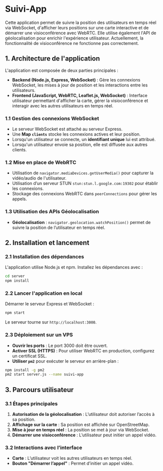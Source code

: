 # Suivi-App
Cette application permet de suivre la position des utilisateurs en temps réel via WebSocket, d'afficher leurs positions sur une carte interactive et de démarrer une visioconférence avec WebRTC. Elle utilise également l'API de géolocalisation pour enrichir l'expérience utilisateur. Actuellement, la fonctionnalité de visioconférence ne fonctionne pas correctement.

## 1. Architecture de l'application

L'application est composée de deux parties principales :
- **Backend (Node.js, Express, WebSocket)** : Gère les connexions WebSocket, les mises à jour de position et les interactions entre les utilisateurs.
- **Frontend (JavaScript, WebRTC, Leaflet.js, WebSocket)** : Interface utilisateur permettant d'afficher la carte, gérer la visioconférence et interagir avec les autres utilisateurs en temps réel.

### **1.1 Gestion des connexions WebSocket**
- Le serveur WebSocket est attaché au serveur Express.
- Une **Map `clients`** stocke les connexions actives et leur position.
- Lorsqu'un utilisateur se connecte, un **identifiant unique** lui est attribué.
- Lorsqu'un utilisateur envoie sa position, elle est diffusée aux autres clients.

### **1.2 Mise en place de WebRTC**
- Utilisation de `navigator.mediaDevices.getUserMedia()` pour capturer la vidéo/audio de l'utilisateur.
- Utilisation d’un serveur STUN `stun:stun.l.google.com:19302` pour établir les connexions.
- Stockage des connexions WebRTC dans `peerConnections` pour gérer les appels.

### **1.3 Utilisation des APIs Géolocalisation**
- **Géolocalisation** : `navigator.geolocation.watchPosition()` permet de suivre la position de l’utilisateur en temps réel.

## 2. Installation et lancement

### **2.1 Installation des dépendances**
L'application utilise Node.js et npm. Installez les dépendances avec :

```sh
cd server
npm install
```

### **2.2 Lancer l'application en local**
Démarrer le serveur Express et WebSocket :

```sh
npm start
```

Le serveur tourne sur `http://localhost:3000`.

### **2.3 Déploiement sur un VPS**
- **Ouvrir les ports** : Le port 3000 doit être ouvert.
- **Activer SSL (HTTPS)** : Pour utiliser WebRTC en production, configurez un certificat SSL.
- **Utiliser `pm2`** pour exécuter le serveur en arrière-plan :

```sh
npm install -g pm2
pm2 start server.js --name suivi-app
```

## 3. Parcours utilisateur

### **3.1 Étapes principales**
1. **Autorisation de la géolocalisation** : L’utilisateur doit autoriser l’accès à sa position.
2. **Affichage sur la carte** : Sa position est affichée sur OpenStreetMap.
3. **Mise à jour en temps réel** : La position se met à jour via WebSocket.
4. **Démarrer une visioconférence** : L’utilisateur peut initier un appel vidéo.

### **3.2 Interactions avec l’interface**
- **Carte** : L’utilisateur voit les autres utilisateurs en temps réel.
- **Bouton "Démarrer l’appel"** : Permet d’initier un appel vidéo.

